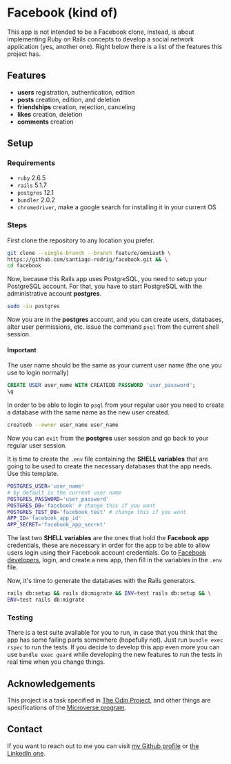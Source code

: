 # Facebook (kind of)

This app is not intended to be a Facebook clone, instead, is about implementing
Ruby on Rails concepts to develop a social network application
(yes, another one). Right below there is a list of the features this project
has.

## Features

- **users** registration, authentication, edition
- **posts** creation, edition, and deletion
- **friendships** creation, rejection, canceling
- **likes** creation, deletion
- **comments** creation

## Setup

### Requirements

- `ruby` 2.6.5
- `rails` 5.1.7
- `postgres` 12.1
- `bundler` 2.0.2
- `chromedriver`, make a google search for installing it in your current OS

### Steps

First clone the repository to any location you prefer.

```bash
git clone --single-branch --branch feature/omniauth \
https://github.com/santiago-rodrig/facebook.git && \
cd facebook
```

Now, because this Rails app uses PostgreSQL, you need to setup your PostgreSQL
account. For that, you have to start PostgreSQL with the administrative account
**postgres**.

```bash
sudo -iu postgres
```

Now you are in the **postgres** account, and you can create users, databases,
alter user permissions, etc. issue the command `psql` from the current shell
session.

#### Important

The user name should be the same as your current user name (the one you use to
login normally)

```sql
CREATE USER user_name WITH CREATEDB PASSWORD 'user_password';
\q
```

In order to be able to login to `psql` from your regular user you need to create
a database with the same name as the new user created.

```bash
createdb --owner user_name user_name
```

Now you can `exit` from the **postgres** user session and go back to your
regular user session.

It is time to create the `.env` file containing the **SHELL variables** that
are going to be used to create the necessary databases that the app needs. Use
this template.

```bash
POSTGRES_USER='user_name'
# by default is the current user name
POSTGRES_PASSWORD='user_password'
POSTGRES_DB='facebook' # change this if you want
POSTGRES_TEST_DB='facebook_test' # change this if you want
APP_ID='facebook_app_id'
APP_SECRET='facebook_app_secret'
```

The last two **SHELL variables** are the ones that hold the **Facebook app**
credentials, these are necessary in order for the app to be able to allow users
login using their Facebook account credentials. Go to
[Facebook developers](https://developers.facebook.com/), login, and create a new
app, then fill in the variables in the `.env` file.

Now, it's time to generate the databases with the Rails generators.

```bash
rails db:setup && rails db:migrate && ENV=test rails db:setup && \
ENV=test rails db:migrate
```

### Testing

There is a test suite available for you to run, in case that you think that
the app has some failing parts somewhere (hopefully not). Just run
`bundle exec rspec` to run the tests. If you decide to develop this app even
more you can use `bundle exec guard` while developing the new features to
run the tests in real time when you change things.

## Acknowledgements

This project is a task specified in
[The Odin Project](https://www.theodinproject.com/courses/ruby-on-rails/lessons/final-project),
and other things are specifications of the
[Microverse program](https://www.microverse.org/).

## Contact

If you want to reach out to me you can visit
[my Github profile](https://github.com/santiago-rodrig) or
[the LinkedIn one](https://www.linkedin.com/in/santiago-andr%C3%A9s-308a5b190?lipi=urn%3Ali%3Apage%3Ad_flagship3_profile_view_base_contact_details%3BtYchDkD4S7eoM%2BGocwG3SA%3D%3D).
